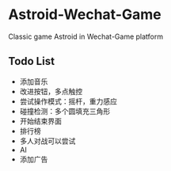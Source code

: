 # Astroid-Wechat-Game
Classic game Astroid in Wechat-Game platform

## Todo List
- 添加音乐
- 改进按钮，多点触控
- 尝试操作模式：摇杆，重力感应
- 碰撞检测：多个圆填充三角形
- 开始结束界面
- 排行榜
- 多人对战可以尝试
- AI
- 添加广告

